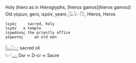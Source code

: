 Holy (hiero as in Hieroglyphs, [hieros gamos](hieros gamos))  
Old  γέρων, gero, ἱερόν, yearo [𓇋](𓇋)𓄿𓅱𓏏𓀗, Hieros, Heros  

```  
ἱερός     sacred, holy  
ἱερόν   a temple  
ἱερωσύνης the priestly office  
γέρωντος     an old man  
```  
[𓋴](𓋴)[𓍿](𓍿)[𓎤](𓎤)[𓎟](𓎟) sacred oil  
𓂦[𓂋](𓂋) Dsr ⋍ D-cr ⋍ Sacre  